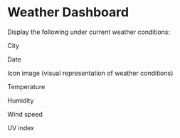 # Weather Dashboard

Display the following under current weather conditions:


City


Date


Icon image (visual representation of weather conditions)


Temperature


Humidity


Wind speed


UV index
